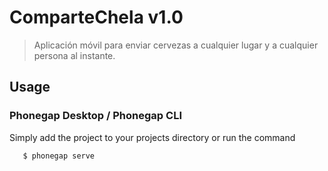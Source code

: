 
# ComparteChela v1.0 

> Aplicación móvil para enviar cervezas a cualquier lugar y a cualquier persona al instante.

## Usage

### Phonegap Desktop / Phonegap CLI

Simply add the project to your projects directory or 
 run the command
 
 ```javascript
 	$ phonegap serve
```